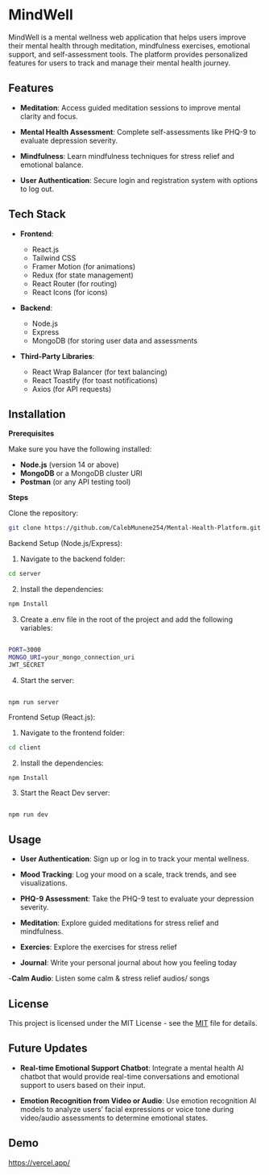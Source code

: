 
# MindWell

MindWell is a mental wellness web application that helps users improve their mental health through meditation, mindfulness exercises, emotional support, and self-assessment tools. The platform provides personalized features for users to track and manage their mental health journey.

## Features

- **Meditation**: Access guided meditation sessions to improve mental clarity and focus.

- **Mental Health Assessment**: Complete self-assessments like PHQ-9 to evaluate depression severity.

- **Mindfulness**: Learn mindfulness techniques for stress relief and emotional balance.

- **User Authentication**: Secure login and registration system with options to log out.





                                                  
## Tech Stack


- **Frontend**:

    - React.js
  - Tailwind CSS
  - Framer Motion (for animations)
  - Redux (for state management)
  - React Router (for routing)
  - React Icons (for icons)


- **Backend**:

   - Node.js
  - Express
  - MongoDB (for storing user data and assessments


- **Third-Party Libraries**:

   - React Wrap Balancer (for text balancing)
  - React Toastify (for toast notifications)
  - Axios (for API requests)






## Installation


**Prerequisites**

Make sure you have the following installed:

- **Node.js** (version 14 or above)
- **MongoDB** or a MongoDB cluster URI
- **Postman** (or any API testing tool)


**Steps**

Clone the repository:

```bash
git clone https://github.com/CalebMunene254/Mental-Health-Platform.git

```

Backend Setup (Node.js/Express):

1. Navigate to the backend folder:

```bash
cd server

```

2. Install the dependencies:

```bash 
npm Install
```

3. Create a .env file in the root of the project and add the following variables:

```bash

PORT=3000
MONGO_URI=your_mongo_connection_uri
JWT_SECRET


```

4. Start the server:

``` 

npm run server

```




Frontend Setup (React.js):

1. Navigate to the frontend folder:

```bash
cd client

```

2. Install the dependencies:

```bash 
npm Install
```


3. Start the React Dev server:

``` 

npm run dev

```
## Usage

- **User Authentication**: Sign up or log in to track your mental wellness.

- **Mood Tracking**: Log your mood on a scale, track trends, and see visualizations.

- **PHQ-9 Assessment**: Take the PHQ-9 test to evaluate your depression severity.

- **Meditation**: Explore guided meditations for stress relief and mindfulness.

- **Exercies**: Explore the exercises for stress relief

- **Journal**: Write your personal journal about how you feeling today

-**Calm Audio**: Listen some calm & stress relief audios/ songs


## License



This project is licensed under the MIT License - see the [MIT](https://choosealicense.com/licenses/mit/) file for details.


## Future Updates

- **Real-time Emotional Support Chatbot**: Integrate a mental health AI chatbot that would provide real-time conversations and emotional support to users based on their input.

- **Emotion Recognition from Video or Audio**: Use emotion recognition AI models to analyze users’ facial expressions or voice tone during video/audio assessments to determine emotional states.


## Demo

https://vercel.app/

